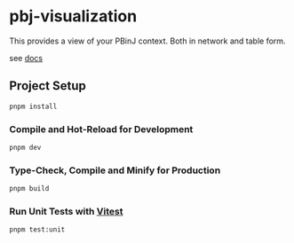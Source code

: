 # pbj-visualization

This provides a view of your PBinJ context. Both in network and table form.

see [docs](https://pbinj.github.io/pbj/plugins/visualization)

## Project Setup

```sh
pnpm install
```

### Compile and Hot-Reload for Development

```sh
pnpm dev
```

### Type-Check, Compile and Minify for Production

```sh
pnpm build
```

### Run Unit Tests with [Vitest](https://vitest.dev/)

```sh
pnpm test:unit
```
